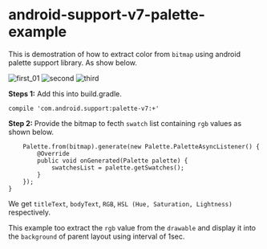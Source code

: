 # android-support-v7-palette-example

This is demostration of how to extract color from `bitmap` using android palette support library. As show below.

![first_01](https://cloud.githubusercontent.com/assets/10304040/10637105/3df3df5a-7821-11e5-8706-91c39ef6ea57.png)
![second](https://cloud.githubusercontent.com/assets/10304040/10637104/3df3c0c4-7821-11e5-9fee-0a0769f51df8.png)
![third](https://cloud.githubusercontent.com/assets/10304040/10637103/3df1cbc0-7821-11e5-9fb0-479b1e2f9c56.png)


<b>Steps 1:</b> Add this into build.gradle.

    compile 'com.android.support:palette-v7:+'


<b>Step 2:</b>  Provide the bitmap to fecth `swatch` list containing `rgb` values as shown below.
        
        Palette.from(bitmap).generate(new Palette.PaletteAsyncListener() {
            @Override
            public void onGenerated(Palette palette) {
                swatchesList = palette.getSwatches();
            }
        });
    }


We get `titleText`, `bodyText`, `RGB`, `HSL (Hue, Saturation, Lightness)` respectively.

This example too extract the `rgb` value from the `drawable` and display it into the `background` of parent layout using interval of 1sec.
